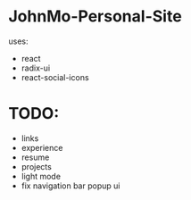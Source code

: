 # JohnMo-Personal-Site

uses:
- react
- radix-ui
- react-social-icons

# TODO:
- links
- experience
- resume
- projects
- light mode
- fix navigation bar popup ui
